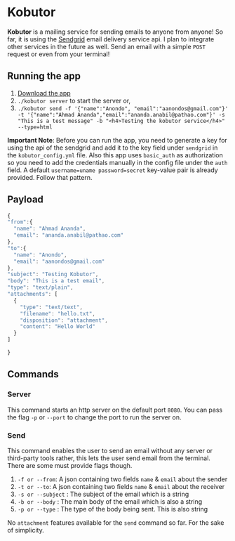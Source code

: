 # Kobutor

**Kobutor** is a mailing service for sending emails to anyone from anyone! So far, it is using the
[Sendgrid](https://sendgrid.com/) email delivery service api. I plan to integrate other services in the future as well.
Send an email with a simple ```POST``` request or even from your terminal!

## Running the app

1. [Download the app](https://github.com/Anondo/kobutor-bin.git)
1. ```./kobutor server``` to start the server or,
1. ```./kobutor send -f '{"name":"Anondo", "email":"aanondos@gmail.com"}' -t '{"name":"Ahmad Ananda","email":"ananda.anabil@pathao.com"}' -s "This is a test message" -b "<h4>Testing the kobutor service</h4>" --type=html ```

**Important Note**: Before you can run the app, you need to generate a key for using the api of the sendgrid and add it to the key field under ```sendgrid``` in the ```kobutor_config.yml``` file. Also this app uses ```basic_auth``` as authorization so you need to add the credentials manually in the config file under the ```auth``` field. A default ```username=uname password=secret``` key-value pair is already provided. Follow that pattern. 

## Payload
```javascript
{
"from":{
  "name": "Ahmad Ananda",
  "email": "ananda.anabil@pathao.com"
},
"to":{
  "name": "Anondo",
  "email": "aanondos@gmail.com"
},
"subject": "Testing Kobutor",
"body": "This is a test email",
"type": "text/plain",
"attachments": [
  {
    "type": "text/text",
    "filename": "hello.txt",
    "disposition": "attachment",
    "content": "Hello World"
  }
]

}

```

## Commands

### Server
This command starts an http server on the default port ```8080```. You can pass the flag ```-p``` or ```--port``` to
change the port to run the server on.

### Send
This command enables the user to send an email without any server or third-party tools rather, this lets the user send email from the terminal.
There are some must provide flags though.
1. ```-f or --from```: A json containing two fields ```name``` & ```email``` about the sender
1. ```-t or --to```: A json containing two fields ```name``` & ```email``` about the receiver
1. ```-s or --subject``` : The subject of the email which is a string
1. ```-b or --body``` : The main body of the email which is also a string
1. ```-p or --type``` : The type of the body being sent. This is also string

No ```attachment``` features available for the ```send``` command so far. For the sake of simplicity.
